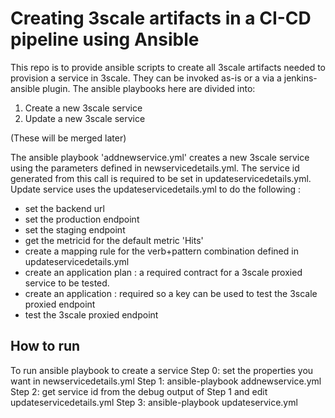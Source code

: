 # Creating 3scale artifacts in a CI-CD pipeline using Ansible

This repo is to provide ansible scripts to create all 3scale artifacts needed to provision a service in 3scale.
They can be invoked as-is or a via a jenkins-ansible plugin.
The ansible playbooks here are divided into:
1. Create a new 3scale service
2. Update a new 3scale service

(These will be merged later)

The ansible playbook 'addnewservice.yml' creates a new 3scale service using the parameters defined in newservicedetails.yml.
The service id generated from this call is required to be set in updateservicedetails.yml.
Update service uses the updateservicedetails.yml to do the following :
- set the backend url
- set the production endpoint
- set the staging endpoint
- get the metricid for the default metric 'Hits'
- create a mapping rule for the verb+pattern combination defined in updateservicedetails.yml
- create an application plan : a required contract for a 3scale proxied service to be tested.
- create an application : required so a key can be used to test the 3scale proxied endpoint
- test the 3scale proxied endpoint 


How to run
---------
To run ansible playbook to create a service
Step 0: set the properties you want in newservicedetails.yml 
Step 1: ansible-playbook addnewservice.yml
Step 2: get service id from the debug output of Step 1 and edit updateservicedetails.yml
Step 3: ansible-playbook updateservice.yml
